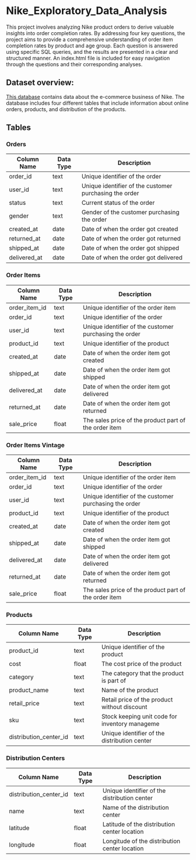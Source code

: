 # Nike_Exploratory_Data_Analysis

This project involves analyzing Nike product orders to derive valuable insights into order completion rates. By addressing four key questions, the project aims to provide a comprehensive understanding of order item completion rates by product and age group. Each question is answered using specific SQL queries, and the results are presented in a clear and structured manner. 
An index.html file is included for easy navigation through the questions and their corresponding analyses.

## Dataset overview:

[This database](postgres://Test:bQNxVzJL4g6u@ep-noisy-flower-846766.us-east-2.aws.neon.tech/SQL_2_3) contains data about the e-commerce business of Nike. The database includes four different tables that include information about online orders, products, and distribution of the products.

## Tables

### Orders

| Column Name  | Data Type | Description                                            |
| ------------ | --------- | ------------------------------------------------------ |
| order_id     | text      | Unique identifier of the order                         |
| user_id      | text      | Unique identifier of the customer purchasing the order |
| status       | text      | Current status of the order                            |
| gender       | text      | Gender of the customer purchasing the order            |
| created_at   | date      | Date of when the order got created                     |
| returned_at  | date      | Date of when the order got returned                    |
| shipped_at   | date      | Date of when the order got shipped                     |
| delivered_at | date      | Date of when the order got delivered                   |

### Order Items

| Column Name   | Data Type | Description                                            |
| ------------- | --------- | ------------------------------------------------------ |
| order_item_id | text      | Unique identifier of the order item                    |
| order_id      | text      | Unique identifier of the order                         |
| user_id       | text      | Unique identifier of the customer purchasing the order |
| product_id    | text      | Unique identifier of the product                       |
| created_at    | date      | Date of when the order item got created                |
| shipped_at    | date      | Date of when the order item got shipped                |
| delivered_at  | date      | Date of when the order item got delivered              |
| returned_at   | date      | Date of when the order item got returned               |
| sale_price    | float     | The sales price of the product part of the order item  |

### Order Items Vintage

| Column Name   | Data Type | Description                                            |
| ------------- | --------- | ------------------------------------------------------ |
| order_item_id | text      | Unique identifier of the order item                    |
| order_id      | text      | Unique identifier of the order                         |
| user_id       | text      | Unique identifier of the customer purchasing the order |
| product_id    | text      | Unique identifier of the product                       |
| created_at    | date      | Date of when the order item got created                |
| shipped_at    | date      | Date of when the order item got shipped                |
| delivered_at  | date      | Date of when the order item got delivered              |
| returned_at   | date      | Date of when the order item got returned               |
| sale_price    | float     | The sales price of the product part of the order item  |

### Products

| Column Name            | Data Type | Description                                    |
| ---------------------- | --------- | ---------------------------------------------- |
| product_id             | text      | Unique identifier of the product               |
| cost                   | float     | The cost price of the product                  |
| category               | text      | The category that the product is part of       |
| product_name           | text      | Name of the product                            |
| retail_price           | text      | Retail price of the product without discount   |
| sku                    | text      | Stock keeping unit code for inventory manageme |
| distribution_center_id | text      | Unique identifier of the distribution center   |

### Distribution Centers

| Column Name            | Data Type | Description                                   |
| ---------------------- | --------- | --------------------------------------------- |
| distribution_center_id | text      | Unique identifier of the distribution center  |
| name                   | text      | Name of the distribution center               |
| latitude               | float     | Latitude of the distribution center location  |
| longitude              | float     | Longitude of the distribution center location |
